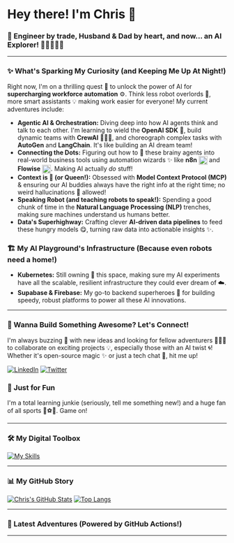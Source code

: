 # Hey there! I'm Chris 👋

### 🚀 Engineer by trade, Husband & Dad by heart, and now... an AI Explorer! 🤖👨‍👩‍👧‍👦

---

### ✨ What's Sparking My Curiosity (and Keeping Me Up At Night!)

Right now, I'm on a thrilling quest 🚀 to unlock the power of AI for **supercharging workforce automation** ⚙️. Think less robot overlords 🤖, more smart assistants 💡 making work easier for everyone! My current adventures include:

* **Agentic AI & Orchestration:** Diving deep into how AI agents think and talk to each other. I'm learning to wield the **OpenAI SDK** 🧠, build dynamic teams with **CrewAI** 🧑‍🤝‍🧑, and choreograph complex tasks with **AutoGen** and **LangChain**. It's like building an AI dream team!
* **Connecting the Dots:** Figuring out how to 🔌 these brainy agents into real-world business tools using automation wizards ✨ like **n8n** <img src="https://n8n.io/favicon.ico" width="20" height="20" align="absmiddle"> and **Flowise** <img src="https://flowiseai.com/favicon.ico" alt="Flowise Logo" width="20" height="20" align="absmiddle">. Making AI actually *do* stuff!
* **Context is 👑 (or Queen!):** Obsessed with **Model Context Protocol (MCP)** & ensuring our AI buddies always have the right info at the right time; no weird hallucinations 👻 allowed!
* **Speaking Robot (and teaching robots to speak!):** Spending a good chunk of time in the **Natural Language Processing (NLP)** trenches, making sure machines understand us humans better.
* **Data's Superhighway:** Crafting clever **AI-driven data pipelines** to feed these hungry models 😋, turning raw data into actionable insights ✨.

### 🏗️ My AI Playground's Infrastructure (Because even robots need a home!)

* **Kubernetes:** Still owning 👑 this space, making sure my AI experiments have all the scalable, resilient infrastructure they could ever dream of ☁️.
* **Supabase & Firebase:** My go-to backend superheroes 💪 for building speedy, robust platforms to power all these AI innovations.

---

### 🤝 Wanna Build Something Awesome? Let's Connect!

I'm always buzzing 🐝 with new ideas and looking for fellow adventurers 🧑‍🤝‍🧑 to collaborate on exciting projects 💡, especially those with an AI twist 🌀! Whether it's open-source magic ✨ or just a tech chat 💬, hit me up!

[![LinkedIn](https://img.shields.io/badge/LinkedIn-0077B5?style=for-the-badge&logo=linkedin&logoColor=white)](https://linkedin.com/in/chris-moyd)
[![Twitter](https://img.shields.io/badge/Twitter-1DA1F2?style=for-the-badge&logo=twitter&logoColor=white)](https://twitter.com/moydchris)
### 🎉 Just for Fun

I'm a total learning junkie (seriously, tell me something new!) and a huge fan of all sports 🏈⚽🏀. Game on!

---

### 🛠️ My Digital Toolbox

[![My Skills](https://skillicons.dev/icons?i=vscode,python,typescript,flutter,vue,postgresql,kubernetes,docker,git,github,apachekafka,firebase,supabase,openai,langchain,autogen,crewai,tensorflow,pytorch,huggingface,scikitlearn,n8n,flowise)](#)

---

### 📊 My GitHub Story

[![Chris's GitHub Stats](https://github-readme-stats.vercel.app/api?username=cmoyd76&show_icons=true&theme=tokyonight&hide_border=true&count_private=true)](https://github.com/anuraghazra/github-readme-stats)
[![Top Langs](https://github-readme-stats.vercel.app/api/top-langs/?username=cmoyd76&layout=compact&theme=tokyonight&hide_border=true)](https://github.com/anuraghazra/github-readme-stats)

---

### 🚀 Latest Adventures (Powered by GitHub Actions!)

---
